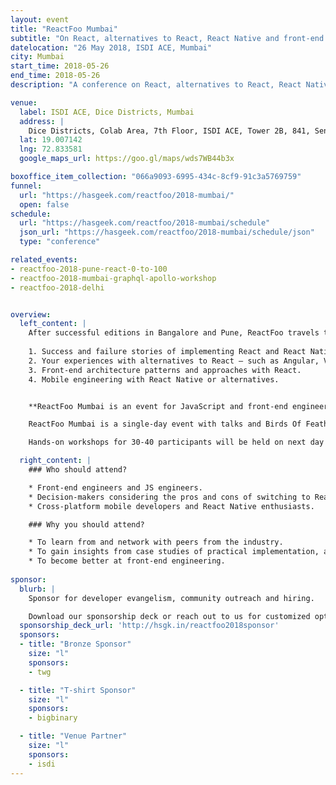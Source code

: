 ```yaml
---
layout: event
title: "ReactFoo Mumbai"
subtitle: "On React, alternatives to React, React Native and front-end engineering."
datelocation: "26 May 2018, ISDI ACE, Mumbai"
city: Mumbai
start_time: 2018-05-26
end_time: 2018-05-26
description: "A conference on React, alternatives to React, React Native and front-end engineering."

venue:
  label: ISDI ACE, Dice Districts, Mumbai
  address: |
    Dice Districts, Colab Area, 7th Floor, ISDI ACE, Tower 2B, 841, Senapati Bapat Pawar Marg, BDD Chawl, Lower Parel, Mumbai, Maharashtra - 400013.
  lat: 19.007142
  lng: 72.833581
  google_maps_url: https://goo.gl/maps/wds7WB44b3x

boxoffice_item_collection: "066a9093-6995-434c-8cf9-91c3a5769759"
funnel:
  url: "https://hasgeek.com/reactfoo/2018-mumbai/"
  open: false
schedule:
  url: "https://hasgeek.com/reactfoo/2018-mumbai/schedule"
  json_url: "https://hasgeek.com/reactfoo/2018-mumbai/schedule/json"
  type: "conference"

related_events:
- reactfoo-2018-pune-react-0-to-100
- reactfoo-2018-mumbai-graphql-apollo-workshop
- reactfoo-2018-delhi


overview:
  left_content: |
    After successful editions in Bangalore and Pune, ReactFoo travels to other cities like Hyderabad, Mumbai and Delhi. The Mumbai edition will focus on the following topics:
    
    1. Success and failure stories of implementing React and React Native for your use-case.
    2. Your experiences with alternatives to React – such as Angular, Vue and other frameworks – why these worked / did not work for your use-case. 
    3. Front-end architecture patterns and approaches with React.
    4. Mobile engineering with React Native or alternatives. 


    **ReactFoo Mumbai is an event for JavaScript and front-end engineers, cross-platform developers.**

    ReactFoo Mumbai is a single-day event with talks and Birds Of Feather (BOF) sessions.     

    Hands-on workshops for 30-40 participants will be held on next day of the conference. Workshops will be announced shortly. **Tickets have to be purchased separately.** 

  right_content: |
    ### Who should attend?

    * Front-end engineers and JS engineers.
    * Decision-makers considering the pros and cons of switching to React and React Native.
    * Cross-platform mobile developers and React Native enthusiasts.

    ### Why you should attend?

    * To learn from and network with peers from the industry.
    * To gain insights from case studies of practical implementation, and evaluate ReactJS and React Native for your work.
    * To become better at front-end engineering.
    
sponsor:
  blurb: |
    Sponsor for developer evangelism, community outreach and hiring.

    Download our sponsorship deck or reach out to us for customized options at [info@hasgeek.com](mailto:info@hasgeek.com)
  sponsorship_deck_url: 'http://hsgk.in/reactfoo2018sponsor'
  sponsors:
  - title: "Bronze Sponsor"
    size: "l"
    sponsors:
    - twg

  - title: "T-shirt Sponsor"
    size: "l"
    sponsors:
    - bigbinary

  - title: "Venue Partner"
    size: "l"
    sponsors:
    - isdi
---
```

